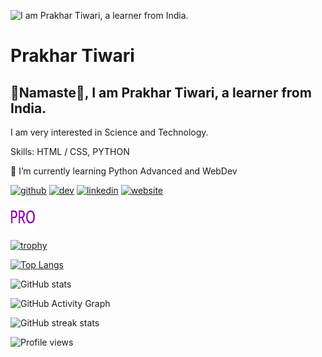 ![I am Prakhar Tiwari, a learner from India.](https://raw.githubusercontent.com/prakhartiwari2507/prakhartiwari2507/main/PRAKHAR%20TIWARI%20(1).png)

# Prakhar Tiwari

## 🙏Namaste🙏, I am Prakhar Tiwari, a learner from India.

I am very interested in Science and Technology.

Skills: HTML / CSS, PYTHON

🌱 I’m currently learning Python Advanced and WebDev


[<img src='https://cdn.jsdelivr.net/npm/simple-icons@3.0.1/icons/github.svg' alt='github' height='40'>](https://github.com/prakhartiwari2507)  [<img src='https://cdn.jsdelivr.net/npm/simple-icons@3.0.1/icons/dev-dot-to.svg' alt='dev' height='40'>](https://dev.to/prakhar_tiwari)  [<img src='https://cdn.jsdelivr.net/npm/simple-icons@3.0.1/icons/linkedin.svg' alt='linkedin' height='40'>](https://www.linkedin.com/in/prakhar-tiwari-44b400210/)  [<img src='https://cdn.jsdelivr.net/npm/simple-icons@3.0.1/icons/icloud.svg' alt='website' height='40'>](https://prakhartiwari.me)  

<a href='https://github.com/pricing'><img src='https://raw.githubusercontent.com/acervenky/animated-github-badges/master/assets/pro.gif' width='40' height='40'></a> 

[![trophy](https://github-profile-trophy.vercel.app/?username=prakhartiwari2507)](https://github.com/ryo-ma/github-profile-trophy)

[![Top Langs](https://github-readme-stats.vercel.app/api/top-langs/?username=prakhartiwari2507)](https://github.com/anuraghazra/github-readme-stats)

![GitHub stats](https://github-readme-stats.vercel.app/api?username=prakhartiwari2507&show_icons=true)  

![GitHub Activity Graph](https://activity-graph.herokuapp.com/graph?username=prakhartiwari2507)  

![GitHub streak stats](https://github-readme-streak-stats.herokuapp.com/?user=prakhartiwari2507)  

![Profile views](https://gpvc.arturio.dev/prakhartiwari2507)  
